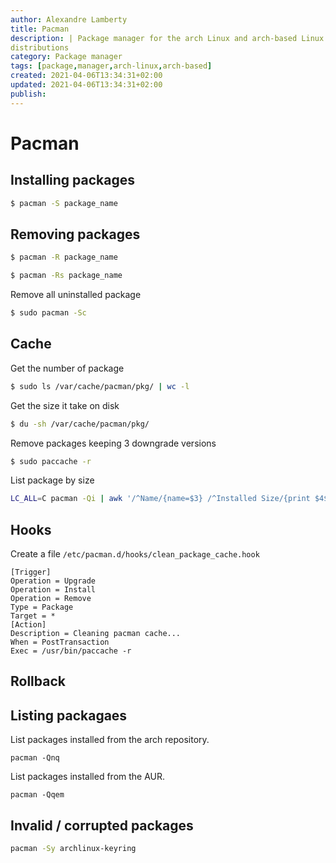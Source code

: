 ```yaml
---
author: Alexandre Lamberty
title: Pacman 
description: | Package manager for the arch Linux and arch-based Linux
distributions
category: Package manager
tags: [package,manager,arch-linux,arch-based]
created: 2021-04-06T13:34:31+02:00
updated: 2021-04-06T13:34:31+02:00
publish:
---
```


# Pacman

## Installing packages

```bash
$ pacman -S package_name
```

## Removing packages

```bash
$ pacman -R package_name
```

```bash
$ pacman -Rs package_name
```

Remove all uninstalled package

```bash
$ sudo pacman -Sc
```

## Cache

Get the number of package

```bash
$ sudo ls /var/cache/pacman/pkg/ | wc -l
```

Get the size it take on disk

```bash
$ du -sh /var/cache/pacman/pkg/
```

Remove packages keeping 3 downgrade versions

```bash
$ sudo paccache -r
```

List package by size

```bash
LC_ALL=C pacman -Qi | awk '/^Name/{name=$3} /^Installed Size/{print $4$5, name}' | sort -h
```

## Hooks

Create a file `/etc/pacman.d/hooks/clean_package_cache.hook`

```dosini
[Trigger]
Operation = Upgrade
Operation = Install
Operation = Remove
Type = Package
Target = *
[Action]
Description = Cleaning pacman cache...
When = PostTransaction
Exec = /usr/bin/paccache -r
```

## Rollback

## Listing packagaes

List packages installed from the arch repository.

```shell
pacman -Qnq
```

List packages installed from the AUR.

```shell
pacman -Qqem
```

## Invalid / corrupted packages

```bash
pacman -Sy archlinux-keyring
```
